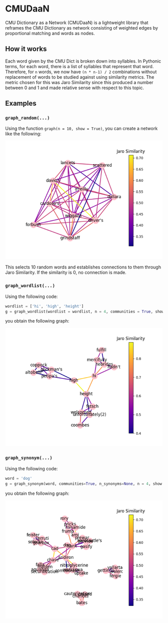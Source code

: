 # CMUDaaN
CMU Dictionary as a Network (CMUDaaN) is a lightweight library that reframes the CMU Dictionary as network consisting of weighted edges by proportional matching and words as nodes.

## How it works
Each word given by the CMU Dict is broken down into syllables. In Pythonic terms, for each word, there is a list of syllables that represent that word. Therefore, for ``n`` words, we now have ``(n * n-1) / 2`` combinations without replacement of words to be studied against using similarity metrics. The metric chosen for this was Jaro Similarity since this produced a number between 0 and 1 and made relative sense with respect to this topic.

## Examples
### ``graph_random(...)``
Using the function ``graph(n = 10, show = True)``, you can create a network like the following:
<p align="center">
  <img src="images/example.png">
</p>
This selects 10 random words and establishes connections to them through Jaro Similarity. If the similarity is 0, no connection is made.

### ``graph_wordlist(...)``
Using the following code:
```python
wordlist = ['hi', 'high', 'height']
g = graph_wordlist(wordlist = wordlist, n = 4, communities = True, show = True)
```
you obtain the following graph:
<p align='center'>
  <img src='images/example_wordlist.png'>
</p>

### ``graph_synonym(...)``
Using the following code:
```python
word = 'dog'
g = graph_synonym(word, communities=True, n_synonyms=None, n = 4, show = True)
```
you obtain the following graph:
<p align='center'>
  <img src='images/example_synonym.png'>
</p>
